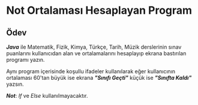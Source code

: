 # Not Ortalaması Hesaplayan Program

## Ödev

***Java*** ile Matematik, Fizik, Kimya, Türkçe, Tarih, Müzik derslerinin sınav puanlarını kullanıcıdan alan ve ortalamalarını hesaplayıp ekrana bastırılan programı yazın.

Aynı program içerisinde koşullu ifadeler kullanılarak eğer kullanıcının ortalaması 60'tan büyük ise ekrana ***"Sınıfı Geçti"*** küçük ise ***"Sınıfta Kaldı"*** yazsın.

***Not***: *If* ve *Else* kullanılmayacaktır.
